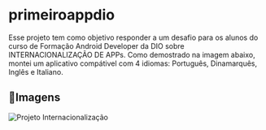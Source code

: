# primeiroappdio
Esse projeto tem como objetivo responder a um desafio para os alunos do curso de Formação Android Developer da DIO sobre INTERNACIONALIZAÇÃO DE APPs. Como demostrado na imagem abaixo, montei um aplicativo compátivel com 4 idiomas: Português, Dinamarquês, Inglês e Italiano.

## 📱Imagens
![Projeto Internacionalização](https://github.com/LeviMarra/primeiroappdio/assets/137719953/39e4ece4-569a-4222-9bb0-c192884ea908)


